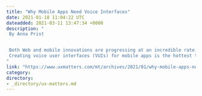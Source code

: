 ```yaml
---
title: "Why Mobile Apps Need Voice Interfaces"
date: 2021-01-18 11:04:22 UTC
dateadded: 2021-03-11 13:47:34 +0000
description: "
 By Anna Prist 


 Both Web and mobile innovations are progressing at an incredible rate, making any lack in these essential technologies a critical issue for any company. As long as a decade ago, a poorly optimized Web site could lead to your losing traffic and revenues. Today, businesses cannot afford to ignore technology trends. Don’t let your business fall behind the technology curve. 
 Creating voice user interfaces (VUIs) for mobile apps is the hottest trend right now—and will continue to be for the foreseeable future. Voice is a natural user interface. Some leading brands have already boosted awareness of their mobile apps and increased customer engagement by adding voice capabilities that are powered by existing VUI platforms. For example, Snapchat has launched an in-app voice assistant that is based on SoundHound, which lets users trigger filters with voice commands, immediately improving user engagement and loyalty. Pretty soon, users won’t just appreciate the greater functionality and friendliness of a voice-powered mobile app, they’ll expect it. Read More 
"
link: "https://www.uxmatters.com/mt/archives/2021/01/why-mobile-apps-need-voice-interfaces.php"
category:
directory:
- _directory/ux-matters.md
---
```


